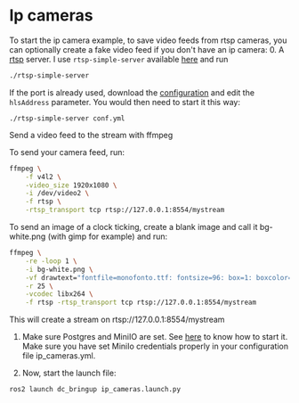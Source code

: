 # Ip cameras
To start the ip camera example, to save video feeds from rtsp cameras, you can optionally create a fake video feed if you don't have an ip camera:
0. A [rtsp](https://www.wikiwand.com/en/Real_Time_Streaming_Protocol) server. I use `rtsp-simple-server` available [here](https://github.com/aler9/rtsp-simple-server) and run
```bash
./rtsp-simple-server
```

If the port is already used, download the [configuration](https://github.com/aler9/rtsp-simple-server/blob/main/rtsp-simple-server.yml) and edit the `hlsAddress` parameter. You would then need to start it this way:
```
./rtsp-simple-server conf.yml
```

Send a video feed to the stream with ffmpeg

To send your camera feed, run:
```bash
ffmpeg \
    -f v4l2 \
    -video_size 1920x1080 \
    -i /dev/video2 \
    -f rtsp \
    -rtsp_transport tcp rtsp://127.0.0.1:8554/mystream
```

To send an image of a clock ticking, create a blank image and call it bg-white.png (with gimp for example) and run:
```bash
ffmpeg \
    -re -loop 1 \
    -i bg-white.png \
    -vf drawtext="fontfile=monofonto.ttf: fontsize=96: box=1: boxcolor=black@0.75: boxborderw=5: fontcolor=white: x=(w-text_w)/2: y=((h-text_h)/2)+((h-text_h)/4): text='%{gmtime\:%H\\\\\:%M\\\\\:%S}'" \
    -r 25 \
    -vcodec libx264 \
    -f rtsp -rtsp_transport tcp rtsp://127.0.0.1:8554/mystream
```

This will create a stream on rtsp://127.0.0.1:8554/mystream

1. Make sure Postgres and MiniIO are set. See [here](./common.md) to know how to start it. Make sure you have set MiniIo credentials properly in your configuration file ip_cameras.yml.

2. Now, start the launch file:
```bash
ros2 launch dc_bringup ip_cameras.launch.py
```

